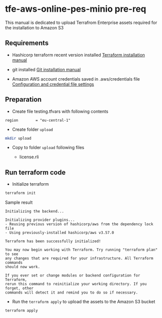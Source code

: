 # tfe-aws-online-pes-minio pre-req

This manual is dedicated to upload Terrafrom Enterprise assets required for the installation to Amazon S3

## Requirements

- Hashicorp terraform recent version installed
[Terraform installation manual](https://learn.hashicorp.com/tutorials/terraform/install-cli)

- git installed
[Git installation manual](https://git-scm.com/download/mac)

- Amazon AWS account credentials saved in .aws/credentials file
[Configuration and credential file settings](https://docs.aws.amazon.com/cli/latest/userguide/cli-configure-files.html)

## Preparation 

- Create file testing.tfvars with following contents

```
region        = "eu-central-1"
```

- Create folder `upload`

```bash
mkdir upload
```

- Copy to folder `upload` following files

  - license.rli

## Run terraform code

- Initialize terraform

```bash
terraform init
```

Sample result

```
Initializing the backend...

Initializing provider plugins...
- Reusing previous version of hashicorp/aws from the dependency lock file
- Using previously-installed hashicorp/aws v3.57.0

Terraform has been successfully initialized!

You may now begin working with Terraform. Try running "terraform plan" to see
any changes that are required for your infrastructure. All Terraform commands
should now work.

If you ever set or change modules or backend configuration for Terraform,
rerun this command to reinitialize your working directory. If you forget, other
commands will detect it and remind you to do so if necessary.
```

- Run the `terraform apply` to upload the assets to the Amazon S3 bucket

```bash
terraform apply
```


